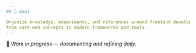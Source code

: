 ```yaml
---
## 🚀 Goal

Organize knowledge, experiments, and references around frontend development —
from core web concepts to modern frameworks and tools.
---
```


📘 _Work in progress — documenting and refining daily._
